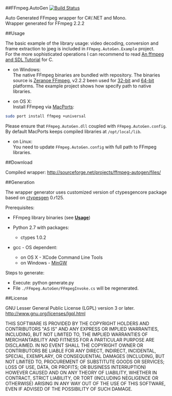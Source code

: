 ##FFmpeg.AutoGen [![Build Status](https://travis-ci.org/Ruslan-B/FFmpeg.AutoGen.png)](https://travis-ci.org/Ruslan-B/FFmpeg.AutoGen)

Auto Generated FFmpeg wrapper for C#/.NET and Mono.  
Wrapper generated for FFmpeg 2.2.2

##Usage

The basic example of the library usage: video decoding, conversion and frame extraction to jpeg is included in ```FFmpeg.AutoGen.Example``` project.  
For the more sophisticated operations I can recommend to read [An ffmpeg and SDL Tutorial](http://dranger.com/ffmpeg/) for C.

- on Windows:  
The native FFmpeg binaries are bundled with repository. The binaries source is [Zeranoe FFmpeg](http://ffmpeg.zeranoe.com/builds/), v2.2.2 been used for
[32-bit](http://ffmpeg.zeranoe.com/builds/win32/shared/ffmpeg-2.2.2-win32-shared.7z) and
[64-bit](http://ffmpeg.zeranoe.com/builds/win64/shared/ffmpeg-2.2.2-win64-shared.7z) platforms.
The example project shows how specify path to native libraries.  

- on OS X:  
Install FFmpeg via [MacPorts](http://www.macports.org):
```bash
sudo port install ffmpeg +universal
```
Please ensure that ```FFmpeg.AutoGen.dll``` coupled with ```FFmpeg.AutoGen.config```. 
By default MacPorts keeps compiled libraries at ```/opt/local/lib```.

- on Linux:  
You need to update ```FFmpeg.AutoGen.config``` with full path to FFmpeg libraries.

##Download

Compiled wrapper:
http://sourceforge.net/projects/ffmpeg-autogen/files/

##Generation

The wrapper generator uses customized version of ctypesgencore package based on [ctypesgen](http://code.google.com/p/ctypesgen/) 0.r125.

Prerequisites:
 - FFmpeg library binaries (see **[Usage](#usage)**)
 - Python 2.7 with packages:
    - ctypes 1.0.2

 - gcc - OS dependent:
    - on OS X - XCode Command Line Tools
    - on Windows - [MinGW](http://www.mingw.org)

Steps to generate:
- Execute: python generate.py
- File ```./FFmpeg.AutoGen/FFmpegInvoke.cs``` will be regenerated.

##License

GNU Lesser General Public License (LGPL) version 3 or later.  
http://www.gnu.org/licenses/lgpl.html

THIS SOFTWARE IS PROVIDED BY THE COPYRIGHT HOLDERS AND CONTRIBUTORS
"AS IS" AND ANY EXPRESS OR IMPLIED WARRANTIES, INCLUDING, BUT NOT
LIMITED TO, THE IMPLIED WARRANTIES OF MERCHANTABILITY AND FITNESS FOR
A PARTICULAR PURPOSE ARE DISCLAIMED. IN NO EVENT SHALL THE COPYRIGHT
OWNER OR CONTRIBUTORS BE LIABLE FOR ANY DIRECT, INDIRECT, INCIDENTAL,
SPECIAL, EXEMPLARY, OR CONSEQUENTIAL DAMAGES (INCLUDING, BUT NOT
LIMITED TO, PROCUREMENT OF SUBSTITUTE GOODS OR SERVICES; LOSS OF USE,
DATA, OR PROFITS; OR BUSINESS INTERRUPTION) HOWEVER CAUSED AND ON ANY
THEORY OF LIABILITY, WHETHER IN CONTRACT, STRICT LIABILITY, OR TORT
(INCLUDING NEGLIGENCE OR OTHERWISE) ARISING IN ANY WAY OUT OF THE USE
OF THIS SOFTWARE, EVEN IF ADVISED OF THE POSSIBILITY OF SUCH DAMAGE.
